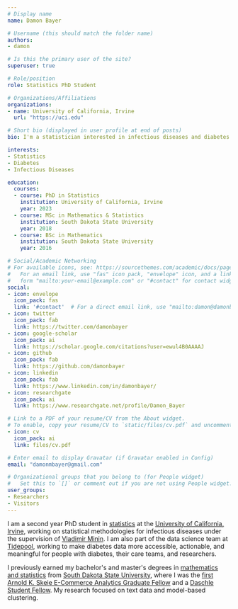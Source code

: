 ```yaml
---
# Display name
name: Damon Bayer

# Username (this should match the folder name)
authors:
- damon

# Is this the primary user of the site?
superuser: true

# Role/position
role: Statistics PhD Student

# Organizations/Affiliations
organizations:
- name: University of California, Irvine
  url: "https://uci.edu"

# Short bio (displayed in user profile at end of posts)
bio: I'm a statistician interested in infectious diseases and diabetes.

interests:
- Statistics
- Diabetes
- Infectious Diseases

education:
  courses:
  - course: PhD in Statistics
    institution: University of California, Irvine
    year: 2023
  - course: MSc in Mathematics & Statistics
    institution: South Dakota State University
    year: 2018
  - course: BSc in Mathematics
    institution: South Dakota State University
    year: 2016

# Social/Academic Networking
# For available icons, see: https://sourcethemes.com/academic/docs/page-builder/#icons
#   For an email link, use "fas" icon pack, "envelope" icon, and a link in the
#   form "mailto:your-email@example.com" or "#contact" for contact widget.
social:
- icon: envelope
  icon_pack: fas
  link: '#contact'  # For a direct email link, use "mailto:damon@damonbayer.com".
- icon: twitter
  icon_pack: fab
  link: https://twitter.com/damonbayer
- icon: google-scholar
  icon_pack: ai
  link: https://scholar.google.com/citations?user=ewul4B0AAAAJ
- icon: github
  icon_pack: fab
  link: https://github.com/damonbayer
- icon: linkedin
  icon_pack: fab
  link: https://www.linkedin.com/in/damonbayer/
- icon: researchgate
  icon_pack: ai
  link: https://www.researchgate.net/profile/Damon_Bayer

# Link to a PDF of your resume/CV from the About widget.
# To enable, copy your resume/CV to `static/files/cv.pdf` and uncomment the lines below.
- icon: cv
  icon_pack: ai
  link: files/cv.pdf

# Enter email to display Gravatar (if Gravatar enabled in Config)
email: "damonmbayer@gmail.com"

# Organizational groups that you belong to (for People widget)
#   Set this to `[]` or comment out if you are not using People widget.
user_groups:
- Researchers
- Visitors
---
```


I am a second year PhD student in [statistics](https://www.stat.uci.edu) at the [University of California, Irvine](https://www.uci.edu), working on statistical methodologies for infectious diseases under the supervision of [Vladimir Minin](http://vnminin.github.io/index.html). I am also part of the data science team at [Tidepool](https://www.tidepool.org), working to make diabetes data more accessible, actionable, and meaningful for people with diabetes, their care teams, and researchers.

I previously earned my bachelor's and master's degrees in [mathematics and statistics](https://www.sdstate.edu/mathematics-statistics) from [South Dakota State University](https://www.sdstate.edu), where I was the [first Arnold K. Skeie E-Commerce Analytics Graduate Fellow](https://www.sdstate.edu/news/2017/01/skeie-e-commerce-scholar-and-fellow-named) and a [Daschle Student Fellow](https://www.sdstate.edu/daschle-dialogues-research-scholarships). My research focused on text data and model-based clustering.
